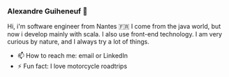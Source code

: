 ### Alexandre Guiheneuf 👋

Hi, i'm software engineer from Nantes 🇫🇷 
I come from the java world, but now i develop mainly with scala.
I also use front-end technology. I am very curious by nature, and I always try a lot of things.

- 📫 How to reach me: email or LinkedIn
- ⚡ Fun fact: I love motorcycle roadtrips
